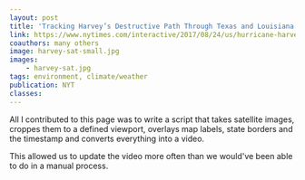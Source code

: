 ```yaml
---
layout: post
title: 'Tracking Harvey’s Destructive Path Through Texas and Louisiana'
link: https://www.nytimes.com/interactive/2017/08/24/us/hurricane-harvey-texas.html
coauthors: many others
image: harvey-sat-small.jpg
images:
    - harvey-sat.jpg
tags: environment, climate/weather
publication: NYT
classes:
---
```


All I contributed to this page was to write a script that takes satellite images, croppes them to a defined viewport, overlays map labels, state borders and the timestamp and converts everything into a video.

This allowed us to update the video more often than we would've been able to do in a manual process.
